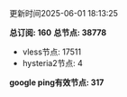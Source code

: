 更新时间2025-06-01 18:13:25

**总订阅: 160**
**总节点: 38778**
- vless节点: 17511
- hysteria2节点: 4

**google ping有效节点: 317**
